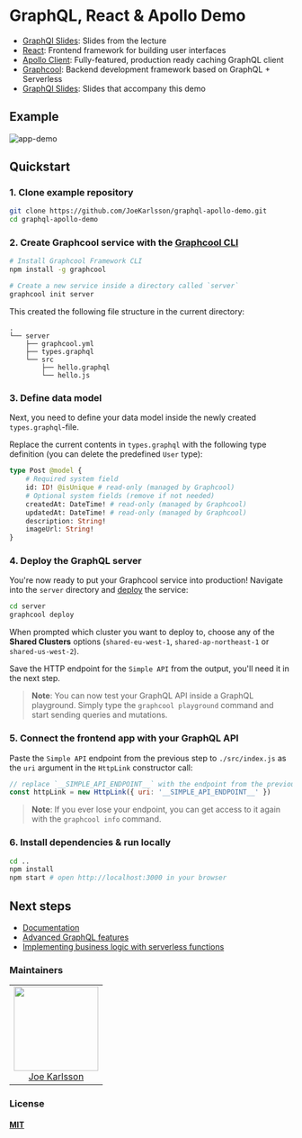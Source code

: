 # GraphQL, React & Apollo Demo

- [GraphQl Slides](https://slides.com/joekarlsson/graphql): Slides from the lecture
- [React](https://facebook.github.io/react/): Frontend framework for building user interfaces
- [Apollo Client](https://github.com/apollographql/apollo-client): Fully-featured, production ready caching GraphQL client
- [Graphcool](https://www.graph.cool): Backend development framework based on GraphQL + Serverless
- [GraphQl Slides](https://speakerdeck.com/joekarlsson/building-a-graphql-client-in-javascript): Slides that accompany this demo

## Example

![app-demo](https://user-images.githubusercontent.com/4650739/43966780-69b00ab8-9c88-11e8-9fed-81122c27cb0d.gif)

## Quickstart

### 1. Clone example repository

```sh
git clone https://github.com/JoeKarlsson/graphql-apollo-demo.git
cd graphql-apollo-demo
```

### 2. Create Graphcool service with the [Graphcool CLI](https://docs-next.graph.cool/reference/graphcool-cli/overview-zboghez5go)

```sh
# Install Graphcool Framework CLI
npm install -g graphcool

# Create a new service inside a directory called `server`
graphcool init server
```

This created the following file structure in the current directory:

```
.
└── server
    ├── graphcool.yml
    ├── types.graphql
    └── src
        ├── hello.graphql
        └── hello.js
```

### 3. Define data model

Next, you need to define your data model inside the newly created `types.graphql`-file.

Replace the current contents in `types.graphql` with the following type definition (you can delete the predefined `User` type):

```graphql
type Post @model {
	# Required system field
	id: ID! @isUnique # read-only (managed by Graphcool)
	# Optional system fields (remove if not needed)
	createdAt: DateTime! # read-only (managed by Graphcool)
	updatedAt: DateTime! # read-only (managed by Graphcool)
	description: String!
	imageUrl: String!
}
```

### 4. Deploy the GraphQL server

You're now ready to put your Graphcool service into production! Navigate into the `server` directory and [deploy](https://docs-next.graph.cool/reference/graphcool-cli/commands-aiteerae6l#graphcool-deploy) the service:

```sh
cd server
graphcool deploy
```

When prompted which cluster you want to deploy to, choose any of the **Shared Clusters** options (`shared-eu-west-1`, `shared-ap-northeast-1` or `shared-us-west-2`).

Save the HTTP endpoint for the `Simple API` from the output, you'll need it in the next step.

> **Note**: You can now test your GraphQL API inside a GraphQL playground. Simply type the `graphcool playground` command and start sending queries and mutations.

### 5. Connect the frontend app with your GraphQL API

Paste the `Simple API` endpoint from the previous step to `./src/index.js` as the `uri` argument in the `HttpLink` constructor call:

```js
// replace `__SIMPLE_API_ENDPOINT__` with the endpoint from the previous step
const httpLink = new HttpLink({ uri: '__SIMPLE_API_ENDPOINT__' })
```

> **Note**: If you ever lose your endpoint, you can get access to it again with the `graphcool info` command.

### 6. Install dependencies & run locally

```sh
cd ..
npm install
npm start # open http://localhost:3000 in your browser
```

## Next steps

- [Documentation](https://www.graph.cool/docs)
- [Advanced GraphQL features](https://www.graph.cool/docs/tutorials/advanced-features-eath7duf7d/)
- [Implementing business logic with serverless functions](https://www.graph.cool/docs/reference/functions/overview-boo6uteemo/)

### Maintainers

<table>
  <tbody>
    <tr>
      <td align="center">
        <img width="150 height="150"
        src="https://avatars.githubusercontent.com/JoeKarlsson?v=3">
        <br />
        <a href="https://github.com/JoeKarlsson">Joe Karlsson</a>
      </td>
    <tr>
  <tbody>
</table>

### License

#### [MIT](./LICENSE)
